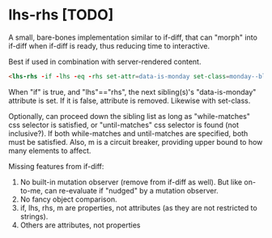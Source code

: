 # lhs-rhs [TODO]

A small, bare-bones implementation similar to if-diff, that can "morph" into if-diff when if-diff is ready, thus reducing time to interactive.

Best if used in combination with server-rendered content.

```html
<lhs-rhs -if -lhs -eq -rhs set-attr=data-is-monday set-class=monday--blues -while-matches -until-matches -m></lhs-rhs>
```

When "if" is true, and "lhs"=="rhs", the next sibling(s)'s "data-is-monday" attribute is set.  If it is false, attribute is removed.  Likewise with set-class.

Optionally, can proceed down the sibling list as long as "while-matches" css selector is satisfied, or "until-matches" css selector is found (not inclusive?).  If both while-matches and until-matches are specified, both must be satisfied.  Also, m is a circuit breaker, providing upper bound to how many elements to affect.


Missing features from if-diff:

1.  No built-in mutation observer (remove from if-diff as well).  But like on-to-me, can re-evaluate if "nudged" by a mutation observer.
2.  No fancy object comparison.
3.  if, lhs, rhs, m are properties, not attributes (as they are not restricted to strings).
4.  Others are attributes, not properties


